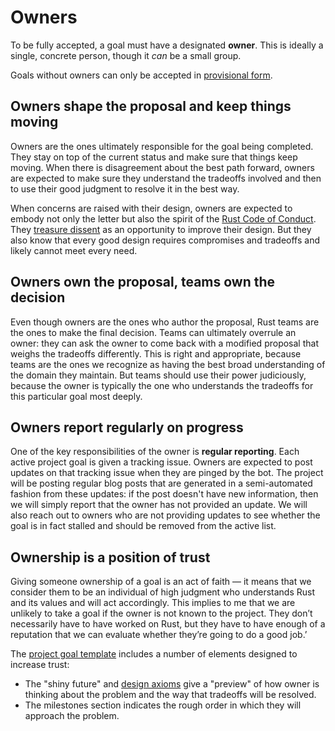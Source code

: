 # Owners

To be fully accepted, a goal must have a designated **owner**. This is ideally a single, concrete person, though it *can* be a small group.

Goals without owners can only be accepted in [provisional form](./provisional_goals.md).

## Owners shape the proposal and keep things moving

Owners are the ones ultimately responsible for the goal being completed. They stay on top of the current status and make sure that things keep moving. When there is disagreement about the best path forward, owners are expected to make sure they understand the tradeoffs involved and then to use their good judgment to resolve it in the best way.

When concerns are raised with their design, owners are expected to embody not only the letter but also the spirit of the [Rust Code of Conduct][coc]. They [treasure dissent](https://lang-team.rust-lang.org/decision_process.html?highlight=treasure%20dissent#prioritized-principles-of-rust-team-consensus-decision-making) as an opportunity to improve their design. But they also know that every good design requires compromises and tradeoffs and likely cannot meet every need.

[coc]: https://www.rust-lang.org/policies/code-of-conduct

## Owners own the proposal, teams own the decision

Even though owners are the ones who author the proposal, Rust teams are the ones to make the final decision.
Teams can ultimately overrule an owner: they can ask the owner to come back with a modified proposal that weighs the tradeoffs differently. This is right and appropriate, because teams are the ones we recognize as having the best broad understanding of the domain they maintain. But teams should use their power judiciously, because the owner is typically the one who understands the tradeoffs for this particular goal most deeply.

## Owners report regularly on progress

One of the key responsibilities of the owner is **regular reporting**. Each active project goal is given a tracking issue. Owners are expected to post updates on that tracking issue when they are pinged by the bot. The project will be posting regular blog posts that are generated in a semi-automated fashion from these updates: if the post doesn't have new information, then we will simply report that the owner has not provided an update. We will also reach out to owners who are not providing updates to see whether the goal is in fact stalled and should be removed from the active list.

## Ownership is a position of trust

Giving someone ownership of a goal is an act of faith — it means that we consider them to be an individual of high judgment who understands Rust and its values and will act accordingly. This implies to me that we are unlikely to take a goal if the owner is not known to the project. They don’t necessarily have to have worked on Rust, but they have to have enough of a reputation that we can evaluate whether they’re going to do a good job.’

The [project goal template](../TEMPLATE.md) includes a number of elements designed to increase trust:

* The "shiny future" and [design axioms](./design_axioms.md) give a "preview" of how owner is thinking about the problem and the way that tradeoffs will be resolved.
* The milestones section indicates the rough order in which they will approach the problem.
